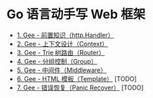 # Go 语言动手写 Web 框架

- [1. Gee - 前置知识（http.Handler）](./project/gee-1.md)
- [2. Gee - 上下文设计（Context）](./project/gee-2.md)
- [3. Gee - Trie 树路由（Router）](./project/gee-3.md)
- [4. Gee - 分组控制（Group）](./project/gee-4.md)
- [5. Gee - 中间件（Middleware）](./project/gee-5.md)
- [6. Gee - HTML 模板（Template）](./project/gee-6.md) [TODO]
- [7. Gee - 错误恢复（Panic Recover）](./project/gee-7.md) [TODO]



